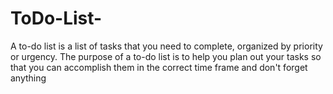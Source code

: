 # ToDo-List-
A to-do list is a list of tasks that you need to complete, organized by priority or urgency. The purpose of a to-do list is to help you plan out your tasks so that you can accomplish them in the correct time frame and don't forget anything
